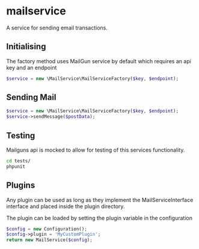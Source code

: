 # mailservice

A service for sending email transactions.

## Initialising

The factory method uses MailGun service by default which requires an api key and an endpoint

```php
$service = new \MailService\MailServiceFactory($key, $endpoint);
```

## Sending Mail

```php
$service = new \MailService\MailServiceFactory($key, $endpoint);
$service->sendMessage($postData);
```

## Testing

Mailguns api is mocked to allow for testing of this services functionality.

```bash
cd tests/
phpunit
```

## Plugins

Any plugin can be used as long as they implement the MailServiceInterface interface and placed inside the plugin directory.

The plugin can be loaded by setting the plugin variable in the configuration

```php
$config = new Configuration();
$config->plugin = 'MyCustomPlugin';
return new MailService($config);
```
